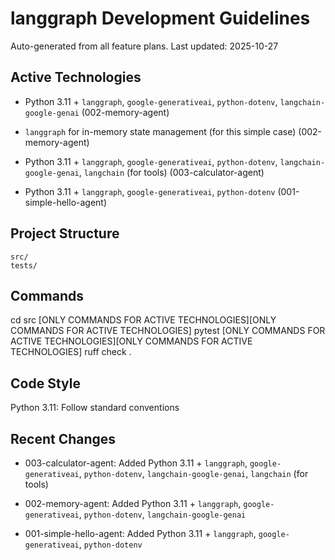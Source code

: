 # langgraph Development Guidelines

Auto-generated from all feature plans. Last updated: 2025-10-27

## Active Technologies
- Python 3.11 + `langgraph`, `google-generativeai`, `python-dotenv`, `langchain-google-genai` (002-memory-agent)
- `langgraph` for in-memory state management (for this simple case) (002-memory-agent)
- Python 3.11 + `langgraph`, `google-generativeai`, `python-dotenv`, `langchain-google-genai`, `langchain` (for tools) (003-calculator-agent)

- Python 3.11 + `langgraph`, `google-generativeai`, `python-dotenv` (001-simple-hello-agent)

## Project Structure

```text
src/
tests/
```

## Commands

cd src [ONLY COMMANDS FOR ACTIVE TECHNOLOGIES][ONLY COMMANDS FOR ACTIVE TECHNOLOGIES] pytest [ONLY COMMANDS FOR ACTIVE TECHNOLOGIES][ONLY COMMANDS FOR ACTIVE TECHNOLOGIES] ruff check .

## Code Style

Python 3.11: Follow standard conventions

## Recent Changes
- 003-calculator-agent: Added Python 3.11 + `langgraph`, `google-generativeai`, `python-dotenv`, `langchain-google-genai`, `langchain` (for tools)
- 002-memory-agent: Added Python 3.11 + `langgraph`, `google-generativeai`, `python-dotenv`, `langchain-google-genai`

- 001-simple-hello-agent: Added Python 3.11 + `langgraph`, `google-generativeai`, `python-dotenv`

<!-- MANUAL ADDITIONS START -->
<!-- MANUAL ADDITIONS END -->

